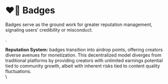 # ❤️‍🔥 Badges

Badges serve as the ground work for greater reputation management, signaling users’ credibility or misconduct.&#x20;

.&#x20;

**Reputation System:** badges transition into airdrop points, offering creators diverse avenues for monetization. This decentralized model diverges from traditional platforms by providing creators with unlimited earnings potential tied to community growth, albeit with inherent risks tied to content quality fluctuations.\
\

